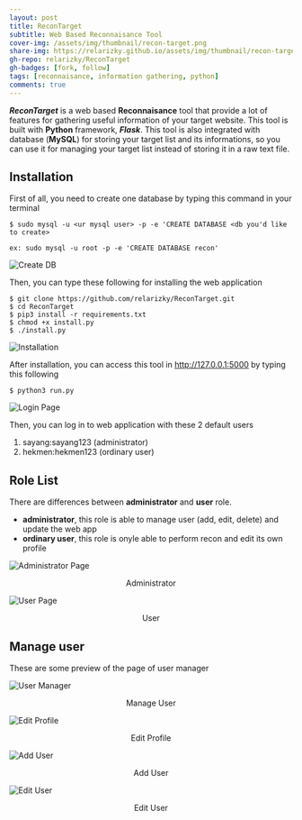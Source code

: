 ```yaml
---
layout: post
title: ReconTarget
subtitle: Web Based Reconnaisance Tool
cover-img: /assets/img/thumbnail/recon-target.png
share-img: https://relarizky.github.io/assets/img/thumbnail/recon-target.png
gh-repo: relarizky/ReconTarget
gh-badges: [fork, follow]
tags: [reconnaisance, information gathering, python]
comments: true
---
```


***ReconTarget*** is a web based __Reconnaisance__ tool that provide a lot of features for gathering useful information of your target website. This tool is built with __Python__ framework, ***Flask***. This tool is also integrated with database (__MySQL__) for storing your target list and its informations, so you can use it for managing your target list instead of storing it in a raw text file.

## Installation

First of all, you need to create one database by typing this command in your terminal

```
$ sudo mysql -u <ur mysql user> -p -e 'CREATE DATABASE <db you'd like to create>

ex: sudo mysql -u root -p -e 'CREATE DATABASE recon'
```

![Create DB](/assets/img/post/recontarget-createdb.png)

Then, you can type these following for installing the web application

```
$ git clone https://github.com/relarizky/ReconTarget.git
$ cd ReconTarget
$ pip3 install -r requirements.txt
$ chmod +x install.py
$ ./install.py
```

![Installation](/assets/img/post/recontarget-install.png)

After installation, you can access this tool in http://127.0.0.1:5000 by typing this following

```
$ python3 run.py
```

![Login Page](/assets/img/post/recontarget-login.png)

Then, you can log in to web application with these 2 default users

1. sayang:sayang123 (administrator)
2. hekmen:hekmen123 (ordinary user)

## Role List

There are differences between __administrator__ and __user__ role.

- __administrator__, this role is able to manage user (add, edit, delete) and update the web app
- __ordinary user__, this role is onyle able to perform recon and edit its own profile

![Administrator Page](/assets/img/post/recontarget-administrator.png)
<p align='center'>Administrator</p>

![User Page](/assets/img/post/recontarget-user.png)
<p align='center'>User</p>

## Manage user

These are some preview of the page of user manager

![User Manager](/assets/img/post/recontarget-manageuser.png)
<p align='center'>Manage User</p>

![Edit Profile](/assets/img/post/recontarget-editprofile.png)
<p align='center'>Edit Profile</p>

![Add User](/assets/img/post/recontarget-adduser.png)
<p align='center'>Add User</p>

![Edit User](/assets/img/post/recontarget-edituser.png)
<p align='center'>Edit User</p>
